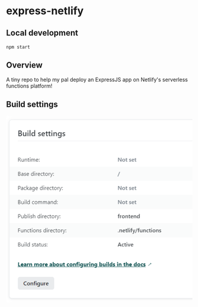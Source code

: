 # express-netlify

## Local development

```
npm start
```

## Overview

A tiny repo to help my pal deploy an ExpressJS app on Netlify's serverless functions platform!

## Build settings

![My deployment settings](docs/image.png)